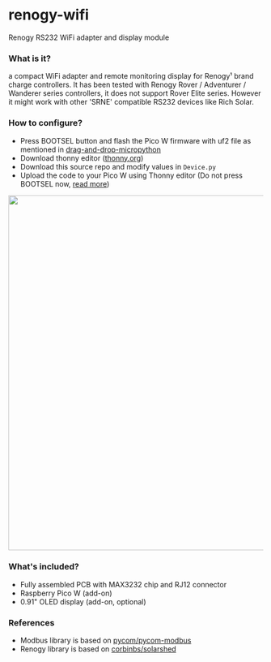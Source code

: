 # renogy-wifi
Renogy RS232 WiFi adapter and display module

### What is it?

a compact WiFi adapter and remote monitoring display for Renogy¹ brand charge controllers. It has been tested with Renogy Rover / Adventurer / Wanderer series controllers, it does not support Rover Elite series. However it might work with other 'SRNE' compatible RS232 devices like Rich Solar.

### How to configure?
- Press BOOTSEL  button and flash the Pico W firmware with uf2 file as mentioned in [drag-and-drop-micropython](https://www.raspberrypi.com/documentation/microcontrollers/micropython.html#drag-and-drop-micropython)
- Download thonny editor ([thonny.org](https://thonny.org/))
- Download this source repo and modify values in `Device.py`
- Upload the code to your Pico W using Thonny editor (Do not press BOOTSEL now, [read more](https://www.electromaker.io/blog/article/electromaker-educator-getting-started-with-the-pico-w)) 

<img width="700px" src="https://user-images.githubusercontent.com/111796612/202618561-c0973ac7-efcb-4c31-af6c-e20cfc7628ea.png" />



### What's included?
- Fully assembled PCB with MAX3232 chip and RJ12 connector
- Raspberry Pico W (add-on)
- 0.91" OLED display (add-on, optional)

### References
- Modbus library is based on [pycom/pycom-modbus](https://github.com/pycom/pycom-modbus/)
- Renogy library is based on [corbinbs/solarshed](https://github.com/corbinbs/solarshed)
